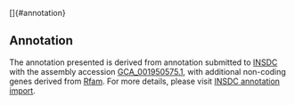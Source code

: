 []{#annotation}

Annotation
----------

The annotation presented is derived from annotation submitted to
[INSDC](http://www.insdc.org) with the assembly accession
[GCA\_001950575.1](http://www.ebi.ac.uk/ena/data/view/GCA_001950575.1),
with additional non-coding genes derived from
[Rfam](http://rfam.xfam.org/). For more details, please visit [INSDC
annotation
import](http://ensemblgenomes.org/info/data/insdc_annotation).
